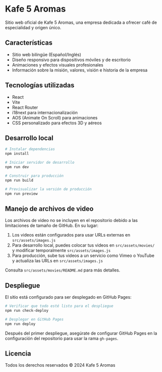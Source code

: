 # Kafe 5 Aromas

Sitio web oficial de Kafe 5 Aromas, una empresa dedicada a ofrecer café de especialidad y origen único.

## Características

- Sitio web bilingüe (Español/Inglés)
- Diseño responsivo para dispositivos móviles y de escritorio
- Animaciones y efectos visuales profesionales
- Información sobre la misión, valores, visión e historia de la empresa

## Tecnologías utilizadas

- React
- Vite
- React Router
- i18next para internacionalización
- AOS (Animate On Scroll) para animaciones
- CSS personalizado para efectos 3D y aéreos

## Desarrollo local

```bash
# Instalar dependencias
npm install

# Iniciar servidor de desarrollo
npm run dev

# Construir para producción
npm run build

# Previsualizar la versión de producción
npm run preview
```

## Manejo de archivos de video

Los archivos de video no se incluyen en el repositorio debido a las limitaciones de tamaño de GitHub. En su lugar:

1. Los videos están configurados para usar URLs externas en `src/assets/images.js`
2. Para desarrollo local, puedes colocar tus videos en `src/assets/movies/` y modificar temporalmente `src/assets/images.js`
3. Para producción, sube tus videos a un servicio como Vimeo o YouTube y actualiza las URLs en `src/assets/images.js`

Consulta `src/assets/movies/README.md` para más detalles.

## Despliegue

El sitio está configurado para ser desplegado en GitHub Pages:

```bash
# Verificar que todo esté listo para el despliegue
npm run check-deploy

# Desplegar en GitHub Pages
npm run deploy
```

Después del primer despliegue, asegúrate de configurar GitHub Pages en la configuración del repositorio para usar la rama `gh-pages`.

## Licencia

Todos los derechos reservados © 2024 Kafe 5 Aromas
